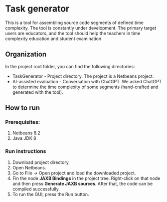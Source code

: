 # Task generator

This is a tool for assembling source code segments of defined time complexity. The tool is constantly under development. The primary target users are educators, and the tool should help the teachers in time complexity education and student examination.

## Organization
In the project root folder, you can find the following directories:
* TaskGenerator - Project directory. The project is a Netbeans project.
* AI-assisted evaluation - Conversation with ChatGPT. We asked ChatGPT to determine the time complexity of some segments (hand-crafted and generated with the tool).

## How to run
### Prerequisites: 
 1. Netbeans 8.2
 2. Java JDK 8
### Run instructions
  1. Download project directory 
  2. Open Netbeans.
  3. Go to File -> Open project and load the downloaded project.
  4.  Fin the node **JAXB Bindings** in the project tree. Right-click on that
    node and then press **Generate JAXB sources**. After that, the code can be compiled successfully.
  5. To run the GUI, press the Run button.
    
  

